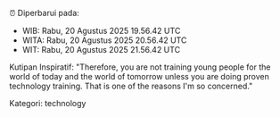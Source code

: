 ⏰ Diperbarui pada:
- WIB: Rabu, 20 Agustus 2025 19.56.42 UTC
- WITA: Rabu, 20 Agustus 2025 20.56.42 UTC
- WIT: Rabu, 20 Agustus 2025 21.56.42 UTC

Kutipan Inspiratif:
"Therefore, you are not training young people for the world of today and the world of tomorrow unless you are doing proven technology training. That is one of the reasons I'm so concerned."


Kategori: technology

